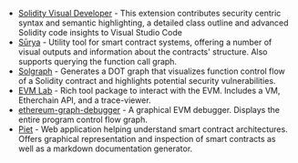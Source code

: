 - [Solidity Visual Developer](https://marketplace.visualstudio.com/items?itemName=tintinweb.solidity-visual-auditor)
  \- This extension contributes security centric syntax and semantic highlighting, a detailed class
  outline and advanced Solidity code insights to Visual Studio Code
- [Sūrya](https://github.com/ConsenSys/surya) - Utility tool for smart contract systems, offering a
  number of visual outputs and information about the contracts' structure. Also supports querying
  the function call graph.
- [Solgraph](https://github.com/raineorshine/solgraph) - Generates a DOT graph that visualizes
  function control flow of a Solidity contract and highlights potential security vulnerabilities.
- [EVM Lab](https://github.com/ethereum/evmlab) - Rich tool package to interact with the EVM.
  Includes a VM, Etherchain API, and a trace-viewer.
- [ethereum-graph-debugger](https://github.com/fergarrui/ethereum-graph-debugger) - A graphical EVM
  debugger. Displays the entire program control flow graph.
- [Piet](https://github.com/slockit/piet) - Web application helping understand smart contract
  architectures. Offers graphical representation and inspection of smart contracts as well as a
  markdown documentation generator.
